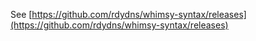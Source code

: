 See [https://github.com/rdydns/whimsy-syntax/releases](https://github.com/rdydns/whimsy-syntax/releases)
